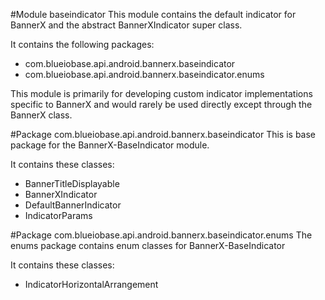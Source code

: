 #Module baseindicator
This module contains the default indicator for BannerX and the abstract BannerXIndicator super class.

It contains the following packages:
- com.blueiobase.api.android.bannerx.baseindicator
- com.blueiobase.api.android.bannerx.baseindicator.enums

This module is primarily for developing custom indicator implementations specific to BannerX and would rarely be used directly except through the BannerX class.

#Package com.blueiobase.api.android.bannerx.baseindicator
This is base package for the BannerX-BaseIndicator module.

It contains these classes:
- BannerTitleDisplayable
- BannerXIndicator
- DefaultBannerIndicator
- IndicatorParams

#Package com.blueiobase.api.android.bannerx.baseindicator.enums
The enums package contains enum classes for BannerX-BaseIndicator

It contains these classes:
- IndicatorHorizontalArrangement
